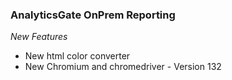 ### AnalyticsGate OnPrem Reporting

*New Features*
- New html color converter
- New Chromium and chromedriver - Version 132
